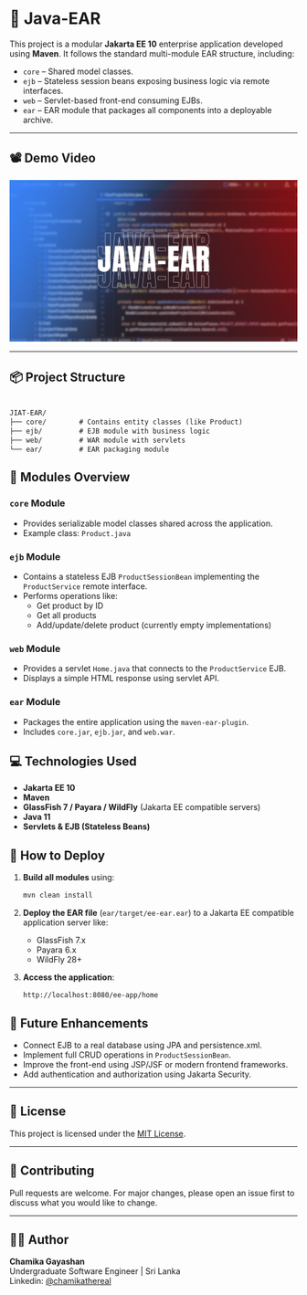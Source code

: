 # 🚀 Java-EAR

This project is a modular **Jakarta EE 10** enterprise application developed using **Maven**. It follows the standard multi-module EAR structure, including:

- `core` – Shared model classes.
- `ejb` – Stateless session beans exposing business logic via remote interfaces.
- `web` – Servlet-based front-end consuming EJBs.
- `ear` – EAR module that packages all components into a deployable archive.
  
---

## 📽️ Demo Video
[![Java EAR Project Demo](https://github.com/chamikathereal/Java-EAR/blob/main/Java-EAR.png)](https://youtu.be/i2yy2shVH9Y)

---

## 📦 Project Structure

```

JIAT-EAR/
├── core/        # Contains entity classes (like Product)
├── ejb/         # EJB module with business logic
├── web/         # WAR module with servlets
└── ear/         # EAR packaging module

````

## 🧱 Modules Overview

### `core` Module

- Provides serializable model classes shared across the application.
- Example class: `Product.java`

### `ejb` Module

- Contains a stateless EJB `ProductSessionBean` implementing the `ProductService` remote interface.
- Performs operations like:
  - Get product by ID
  - Get all products
  - Add/update/delete product (currently empty implementations)

### `web` Module

- Provides a servlet `Home.java` that connects to the `ProductService` EJB.
- Displays a simple HTML response using servlet API.

### `ear` Module

- Packages the entire application using the `maven-ear-plugin`.
- Includes `core.jar`, `ejb.jar`, and `web.war`.

## 💻 Technologies Used

- **Jakarta EE 10**
- **Maven**
- **GlassFish 7 / Payara / WildFly** (Jakarta EE compatible servers)
- **Java 11**
- **Servlets & EJB (Stateless Beans)**

## 🚀 How to Deploy

1. **Build all modules** using:
   ```bash
   mvn clean install

2. **Deploy the EAR file** (`ear/target/ee-ear.ear`) to a Jakarta EE compatible application server like:

   * GlassFish 7.x
   * Payara 6.x
   * WildFly 28+

3. **Access the application**:

   ```
   http://localhost:8080/ee-app/home
   ```

## 🔧 Future Enhancements

* Connect EJB to a real database using JPA and persistence.xml.
* Implement full CRUD operations in `ProductSessionBean`.
* Improve the front-end using JSP/JSF or modern frontend frameworks.
* Add authentication and authorization using Jakarta Security.

---

## 📎 License

This project is licensed under the [MIT License](LICENSE).

---

## 🤝 Contributing

Pull requests are welcome. For major changes, please open an issue first to discuss what you would like to change.

---

## 🧑‍💻 Author

**Chamika Gayashan**  
Undergraduate Software Engineer | Sri Lanka  
Linkedin: [@chamikathereal](https://www.linkedin.com/in/chamikathereal/)




